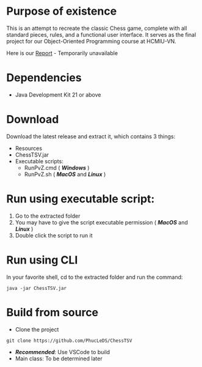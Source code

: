 # Purpose of existence
This is an attempt to recreate the classic Chess game, complete with all standard pieces, rules, and a functional user interface.
It serves as the final project for our Object-Oriented Programming course at HCMIU-VN.

Here is our [Report](link) - Temporarily unavailable

# Dependencies
- Java Development Kit 21 or above

# Download
Download the latest release and extract it, which contains 3 things:
* Resources
* ChessTSV.jar
* Executable scripts:
    * RunPvZ.cmd ( ***Windows*** ) 
    * RunPvZ.sh ( ***MacOS*** and ***Linux*** ) 

# Run using executable script:
1. Go to the extracted folder
2. You may have to give the script executable permission ( ***MacOS*** and ***Linux*** )
3. Double click the script to run it


# Run using CLI
In your favorite shell, cd to the extracted folder and run the command:
```
java -jar ChessTSV.jar 
```

# Build from source
* Clone the project
```
git clone https://github.com/PhucLeDS/ChessTSV
```
* ***Recommended***: Use VSCode to build
* Main class: To be determined later
